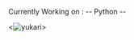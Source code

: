 Currently Working on : -- Python --

<![yukari](https://github.com/FEITU1/FEITU1/assets/100178045/5db9f6cf-8a3e-49e3-b9bb-bdd715ebc408)>
